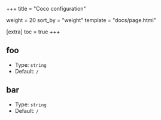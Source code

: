 +++
title = "Coco configuration"

weight = 20
sort_by = "weight"
template = "docs/page.html"

[extra]
toc = true
+++

## foo

- Type: `string`
- Default: `/`

## bar

- Type: `string`
- Default: `/`
